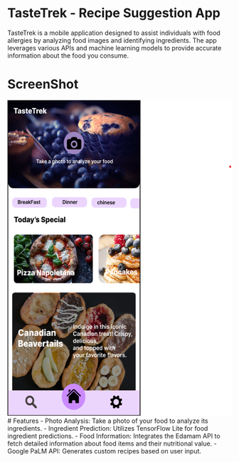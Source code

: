 # TasteTrek - Recipe Suggestion App

TasteTrek is a mobile application designed to assist individuals with food allergies by analyzing food images and identifying ingredients. The app leverages various APIs and machine learning models to provide accurate information about the food you consume.
# ScreenShot
<img src="https://github.com/Rahulr2101/TasteTrek/blob/main/screenshots/Screenshot1.png" width="558" height="709">
# Features
- Photo Analysis: Take a photo of your food to analyze its ingredients.
- Ingredient Prediction: Utilizes TensorFlow Lite for food ingredient predictions.
- Food Information: Integrates the Edamam API to fetch detailed information about food items and their nutritional value.
- Google PaLM API: Generates custom recipes based on user input.
